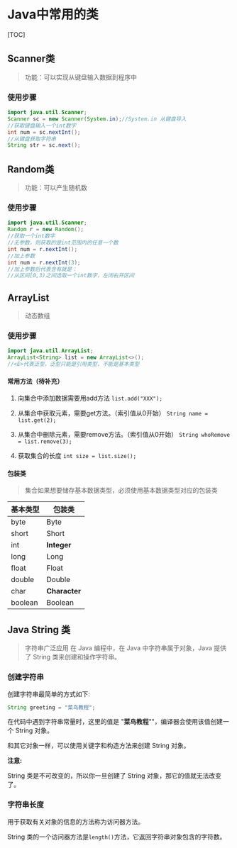 

# Java中常用的类

[TOC]

## Scanner类
>功能：可以实现从键盘输入数据到程序中
### 使用步骤
``` java
import java.util.Scanner;
Scanner sc = new Scanner(System.in);//System.in 从键盘导入
//获取键盘输入一个int数字
int num = sc.nextInt();
//从键盘获取字符串
String str = sc.next();
```
## Random类
>功能：可以产生随机数

###  使用步骤 
```java
import java.util.Scanner;
Random r = new Random();
//获取一个int数字
//无参数，则获取的是int范围内的任意一个数
int num = r.nextInt();
//加上参数
int num = r.nextInt(3);
//加上参数后代表含有就是：
//从区间[0,3)之间选取一个int数字，左闭右开区间
```

## ArrayList

> 动态数组

### 使用步骤
```java
import java.util.ArrayList;
ArrayList<String> list = new ArrayList<>();
//<E>代表泛型，泛型只能是引用类型，不能是基本类型
```
#### 常用方法（待补充）
1. 向集合中添加数据需要用add方法
    `list.add("XXX");`

2. 从集合中获取元素，需要get方法。（索引值从0开始）
    `String name = list.get(2);`

3. 从集合中删除元素，需要remove方法。（索引值从0开始）
    `String whoRemove = list.remove(3); `
4. 获取集合的长度
   `int size = list.size();`
#### 包装类
> 集合如果想要储存基本数据类型，必须使用基本数据类型对应的包装类

| 基本类型 | 包装类 |
| -------- | ------ |
| byte     | Byte   |
|short|Short|
| int|**Integer**|
|long|Long|
|float|Float|
|double|Double|
|char|**Character**|
|boolean|Boolean|

## Java String 类

> 字符串广泛应用 在 Java 编程中，在 Java 中字符串属于对象，Java 提供了 String 类来创建和操作字符串。

### 创建字符串

创建字符串最简单的方式如下:

```java
String greeting = "菜鸟教程";
```

在代码中遇到字符串常量时，这里的值是 "**菜鸟教程**""，编译器会使用该值创建一个 String 对象。

和其它对象一样，可以使用关键字和构造方法来创建 String 对象。

**注意:**

String 类是不可改变的，所以你一旦创建了 String 对象，那它的值就无法改变了。

### 字符串长度

用于获取有关对象的信息的方法称为访问器方法。

String 类的一个访问器方法是` length() `方法，它返回字符串对象包含的字符数。

